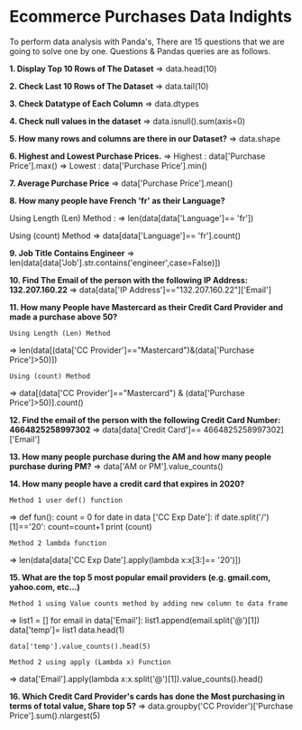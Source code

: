 # Ecommerce Purchases Data Indights

To perform data analysis with Panda's, There are 15 questions that we are going to solve one by one. Questions & Pandas queries are as follows.

**1. Display Top 10 Rows of The Dataset**
=> data.head(10)

**2. Check Last 10 Rows of The Dataset**
=> data.tail(10)

**3. Check Datatype of Each Column**
=> data.dtypes

**4. Check null values in the dataset**
=> data.isnull().sum(axis=0)

**5. How many rows and columns are there in our Dataset?** 
=> data.shape

**6. Highest and Lowest Purchase Prices.**
=> Highest : data['Purchase Price'].max()
=> Lowest : data['Purchase Price'].min()

**7. Average Purchase Price**
=> data['Purchase Price'].mean()

**8. How many people have French 'fr' as their Language?**

   Using Length (Len) Method :
=> len(data[data['Language']== 'fr'])

   Using (count) Method
=> data[data['Language']== 'fr'].count()
  
**9. Job Title Contains Engineer**
=> len(data[data['Job'].str.contains('engineer',case=False)])

**10. Find The Email of the person with the following IP Address: 132.207.160.22**
=>  data[data['IP Address']=="132.207.160.22"]['Email']

**11. How many People have Mastercard as their Credit Card Provider and made a purchase above 50?**

    Using Length (Len) Method
=>  len(data[(data['CC Provider']=="Mastercard")&(data['Purchase Price']>50)])

    Using (count) Method
=>  data[(data['CC Provider']=="Mastercard") & (data['Purchase Price']>50)].count()

**12. Find the email of the person with the following Credit Card Number: 4664825258997302**
=>  data[data['Credit Card']== 4664825258997302]['Email']

**13. How many people purchase during the AM and how many people purchase during PM?**
=>  data['AM or PM'].value_counts()

**14. How many people have a credit card that expires in 2020?**

    Method 1 user def() function 
=>  def fun():
    count = 0
    for date in data ['CC Exp Date']:
        if date.split('/')[1]=='20':
            count=count+1
    print (count)

    Method 2 lambda function
=>  len(data[data['CC Exp Date'].apply(lambda x:x[3:]== '20')])

**15. What are the top 5 most popular email providers (e.g. gmail.com, yahoo.com, etc...)**

    Method 1 using Value counts method by adding new column to data frame
=>  list1 = []
    for email in data['Email']:
    list1.append(email.split('@')[1])
    data['temp']= list1
    data.head(1)

    data['temp'].value_counts().head(5)

    Method 2 using apply (Lambda x) Function
=>  data['Email'].apply(lambda x:x.split('@')[1]).value_counts().head()

**16. Which Credit Card Provider's cards has done the Most purchasing in terms of total value, Share top 5?**
=>  data.groupby('CC Provider')['Purchase Price'].sum().nlargest(5)


